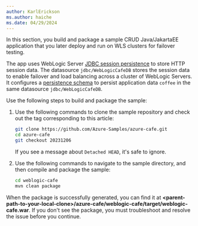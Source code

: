 ```yaml
---
author: KarlErickson
ms.author: haiche
ms.date: 04/29/2024
---
```


In this section, you build and package a sample CRUD Java/JakartaEE application that you later deploy and run on WLS clusters for failover testing.

The app uses WebLogic Server [JDBC session persistence](https://github.com/Azure-Samples/azure-cafe/blob/main/weblogic-cafe/src/main/webapp/WEB-INF/weblogic.xml#L8) to store HTTP session data. The datasource `jdbc/WebLogicCafeDB` stores the session data to enable failover and load balancing across a cluster of WebLogic Servers. It configures a [persistence schema](https://github.com/Azure-Samples/azure-cafe/blob/main/weblogic-cafe/src/main/resources/META-INF/persistence.xml#L7) to persist application data `coffee` in the same datasource `jdbc/WebLogicCafeDB`.

Use the following steps to build and package the sample:

1. Use the following commands to clone the sample repository and check out the tag corresponding to this article:

   ```bash
   git clone https://github.com/Azure-Samples/azure-cafe.git
   cd azure-cafe
   git checkout 20231206
   ```

   If you see a message about `Detached HEAD`, it's safe to ignore.

1. Use the following commands to navigate to the sample directory, and then compile and package the sample:

   ```bash
   cd weblogic-cafe
   mvn clean package
   ```

When the package is successfully generated, you can find it at **\<parent-path-to-your-local-clone>/azure-cafe/weblogic-cafe/target/weblogic-cafe.war**. If you don't see the package, you must troubleshoot and resolve the issue before you continue.
